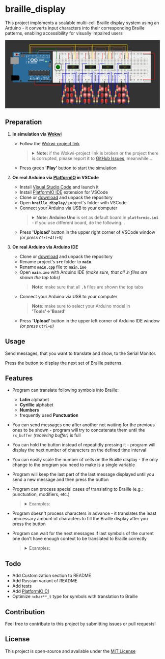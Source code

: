 # braille_display

This project implements a scalable multi-cell Braille display system using an Arduino - it converts input characters into their corresponding Braille patterns, enabling accessibility for visually impaired users

![project breadboard scheme](assets/image.png)

## Preparation

1. **In simulation via [Wokwi](https://wokwi.com)**
	- Follow the [Wokwi-project link](https://wokwi.com/projects/410634164212519937)
		<blockquote>
		<details>
		<summary>
		<b>Note:</b> if the Wokwi-project link is broken or the project there is corrupted, please report it to <a href="https://github.com/dakalamin/braille_display/issues">GitHub Issues</a>, meanwhile...
		</summary>
		<ul>
		<li>Clone or <a href="https://github.com/dakalamin/braille_display/archive/refs/heads/main.zip">download</a> and unpack the repository</li>
		<li>Start a <a href="https://wokwi.com/projects/new/blank">blank Wokwi-project</a></li>
		<li>Select <b><code>diagram.json</code></b> tab</li>
		<li>Press ⏷ button to the right of <b>'Library Manager'</b> tab, then - <b>'Delete'</b> and confirm</li>
		<li>Press ⏷ button once again, then - <b>'Upload file(s)...'</b></li>
		<li>Select all files from the project's <b><code>src</code></b> folder and confirm</li>
		</ul>
		</details>
		</blockquote>
	- Press green **'Play'** button to start the simulation 

2. **On real Arduino via [PlatformIO](https://platformio.org) in VSCode**
	- Install [Visual Studio Code](https://code.visualstudio.com) and launch it
	- Install [PlatformIO IDE](https://marketplace.visualstudio.com/items?itemName=platformio.platformio-ide) extension for VSCode
	- Clone or [download](https://github.com/dakalamin/braille_display/archive/refs/heads/main.zip) and unpack the repository
	- Open **`braille_display/`** project's folder with VSCode
	- Connect your Arduino via USB to your computer
		<blockquote>
		<details>
		<summary>
		<b>Note:</b> <b>Arduino Uno</b> is set as default board in <b><code>platformio.ini</code></b> - if you use different board, do the following...
		</summary>
		<ul>
		<li>Click <b>'View'->'Command Palette...'</b> <i>(or press <code>Ctrl+Shift+P</code>)</i></li>
		<li>Paste <code>> PlatformIO: PlatformIO Home</code> and press <code>Enter</code></li>
		<li>Select <b>'Projects'</b> tab on the left</li>
		<li>Search for the <b>braille_display</b> project and click <b>'Configure'</b></li>
		<li>Choose your board in <b>'Platform Options'→'board'</b></li>
		<li><b>IMPORTANT:</b> Click <b>'Save'</b> in the upper right corner</li>
		</ul>
		</details>
		</blockquote>
	- Press **'Upload'** button in the upper right corner of VSCode window *(or press `Ctrl+Alt+U`)*

3. **On real Arduino via Arduino IDE**
	- Clone or [download](https://github.com/dakalamin/braille_display/archive/refs/heads/main.zip) and unpack the repository
	- Rename project's **`src`** folder to **`main`**
	- Rename **`main.cpp`** file to **`main.ino`**
	- Open **`main.ino`** with Arduino IDE *(make sure, that all .h files are shown the top tabs)*
		<blockquote>
		<b>Note:</b> make sure that all <b><code>.h</code></b> files are shown the top tabs
		</blockquote>
	- Connect your Arduino via USB to your computer
		<blockquote>
		<b>Note:</b> make sure to select your Arduino model in <b>'Tools'→'Board'</b>
		</blockquote>
	- Press **'Upload'** button in the upper left corner of Arduino IDE window *(or press `Ctrl+U`)*

## Usage

Send messages, that you want to translate and show, to the Serial Monitor.

Press the button to display the next set of Braille patterns.

## Features

- Program can translate following symbols into Braille:
	- **Latin** alphabet
	- **Cyrillic** alphabet
	- **Numbers**
	- frequently used **Punctuation**

- You can send messages one after another not waiting for the previous ones to be shown - program will try to concatenate them until the `rx_buffer` *(receiving buffer)* is full

- You can hold the button instead of repeatidly pressing it - program will display the next number of characters on the defined time interval

- You can easily scale the number of cells on the Braille display - the only change to the program you need to make is a single variable

- Program will keep the last part of the last message displayed until you send a new message and then press the button

- Program can process special cases of translating to Braille (e.g.: punctuation, modifiers, etc.)
	<blockquote>
	<details>
	<summary>Examples:</summary>
	<ul>
	<li>capital modifier is required before capital letters: <b><code>XyZ</code></b> → <b><code><ins>⠠</ins>⠭⠽<ins>⠠</ins>⠵</code></b></li>
	<li>numeric modifier is required before numbers: <b><code>a 12</code></b> → <b><code>⠁ <ins>⠼</ins>⠁⠃</code></b></li>
	<li><b>.</b> (dot) symbol has different translations:<ul>
	<li><b><code>N.o</code></b> → <b><code>⠠⠝<ins>⠲</ins>⠕</code></b> <i>(a grammatical dot)</i></li>
	<li><b><code>8.9</code></b> → <b><code>⠼⠓<ins>⠨</ins>⠊</code></b> <i>(a decimal dot)</i></li>
	</ul></li>
	<li><b>*</b> (asterisk) symbol is translated into a doubled <b>⠔</b> Braille pattern: <b><code>5 * 6</code></b>→ <b><code>⠼⠑ <ins>⠔⠔</ins> ⠼⠋</code></b></li>
	<li><b>"</b> (quote) symbol's Braille pattern alternates on opens and closes: <b><code>m "q" n</code></b> → <b><code>⠍ <ins>⠦</ins>⠟<ins>⠴</ins> ⠝</code></b></li>
	<li>quote, unpaired until EOM, can be paired automatically: <b><code>"k</code></b> → <b><code>⠦⠅<ins>⠴</ins></code></b></li>
	</ul>
	</details>
	</blockquote>

- Program doesn't process characters in advance - it translates the least neccessary amount of characters to fill the Braille display after you press the button

- Program can wait for the next messages if last symbols of the current one don't have enough context to be translated to Braille correctly
	<blockquote>
	<details>
	<summary>Examples:</summary>
	first comes <b><code>30<ins>.</ins></code></b> message
	<br>there is not enough context in the message for the <b>.</b> symbol to be translated to Braille
	<br>program sends <b><code>⠼⠉⠚</code></b> patterns to the display (without <b>.</b> symbol) and waits for the next message:
	<ul>
	<li>then comes <b><code>25</code></b> message → program shows <b><code><ins>⠨</ins>⠃⠑</code></b> <i>(decimal dot)</i></li>
	<b>-or-</b>
	<li>then comes <b><code> re</code></b> message → program shows <b><code><ins>⠲</ins>⠗⠑</code></b> <i>(grammatical dot)</i></li>
	</ul>
	</details>
	</blockquote>

## Todo

- Add Customization section to README
- Add Russian variant of README
- Add tests
- Add [PlatformIO CI](https://docs.platformio.org/en/latest/integration/ci/index.html)
- Optimize `nchar**_t` type for symbols with translation to Braille

## Contribution

Feel free to contribute to this project by submitting issues or pull requests!

## License

This project is open-source and available under the [MIT License](LICENSE)
